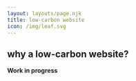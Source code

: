 ```yaml
---
layout: layouts/page.njk
title: low-carbon website
icon: /img/leaf.svg
---
```

## why a low-carbon website?

**Work in progress**
